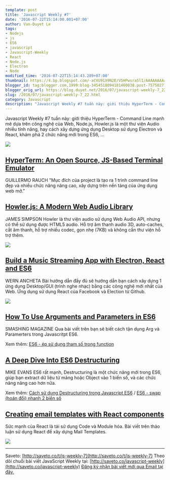 ```yaml
---
template: post
title: 'Javascript Weekly #7'
date: '2016-07-22T15:14:00.001+07:00'
author: Van-Duyet Le
tags:
- Nodejs
- js
- ES6
- javascript
- Javascript-Weekly
- React
- Node.js
- Electron
- Node
modified_time: '2016-07-22T15:14:43.289+07:00'
thumbnail: https://4.bp.blogspot.com/-aCVU91X9N2E/V5HPwsra5lI/AAAAAAAAaJU/O6M7sA63ap0c1degbSZcyUTLXnY3hx_AACK4B/s1600/hyperterm.gif
blogger_id: tag:blogger.com,1999:blog-3454518094181460838.post-7575027168562344583
blogger_orig_url: https://blog.duyet.net/2016/07/javascript-weekly-7_22.html
slug: /2016/07/javascript-weekly-7_22.html
category: Javascript
description: "Javascript Weekly #7 tuần này: giới thiệu HyperTerm - Command Line mạnh mẽ dựa trên công nghệ của Web, Node.js, Howler.js là một thư viện Audio nhiều tính năng, hay cách xây dựng ứng dụng Desktop sử dụng Electron và React, khám phá 2 chức năng mới trong ES6, ..."
---
```


Javascript Weekly #7 tuần này: giới thiệu HyperTerm - Command Line mạnh mẽ dựa trên công nghệ của Web, Node.js, Howler.js là một thư viện Audio nhiều tính năng, hay cách xây dựng ứng dụng Desktop sử dụng Electron và React, khám phá 2 chức năng mới trong ES6, ...

[![](https://4.bp.blogspot.com/-aCVU91X9N2E/V5HPwsra5lI/AAAAAAAAaJU/O6M7sA63ap0c1degbSZcyUTLXnY3hx_AACK4B/s1600/hyperterm.gif)](https://4.bp.blogspot.com/-aCVU91X9N2E/V5HPwsra5lI/AAAAAAAAaJU/O6M7sA63ap0c1degbSZcyUTLXnY3hx_AACK4B/s1600/hyperterm.gif)

## [HyperTerm: An Open Source, JS-Based Terminal Emulator](http://saveto.co/1Jm2n3) ##
GUILLERMO RAUCH
"Mục đích của project là tạo ra 1 trình command line đẹp và nhiều chức năng nâng cao, xây dựng trên nền tảng của ứng dụng web mở."

## [Howler.js: A Modern Web Audio Library](http://saveto.co/6LdX60) ##
JAMES SIMPSON
Howler là thư viện audio sử dụng Web Audio API, nhưng có thể sử dụng được HTML5 audio. Hỗ trợ âm thanh audio 3D, auto-caches, cắt âm thanh, hỗ trợ nhiều codec, gọn nhẹ (7KB) và không cần thư viện hỗ trợ thêm.

[![](https://2.bp.blogspot.com/-au082lKAESo/V5HQre8Z41I/AAAAAAAAaJg/hyEmmPmePowCgrYYA1XtWu8x4I6eZdUYACK4B/s400/screencapture-howlerjs-com-assets-howler-js-examples-player-1469173912027.png)](http://saveto.co/6LdX60)

## [Build a Music Streaming App with Electron, React and ES6](http://saveto.co/goHnrM) ##
WERN ANCHETA
Bài hướng dẫn đầy đủ sẽ hướng dẫn bạn cách xây dựng 1 ứng dụng Desktop/GUI (trình nghe nhạc) bằng các công nghệ mới nhất của Web. Ứng dụng sử dụng React của Facebook và Election từ Github.

[![](https://2.bp.blogspot.com/--c3p6Gn5YeU/V5HRrH3iaNI/AAAAAAAAaJs/Oq-cs27gxT0-S3EfkuPs_5TXNrPjpY8pgCK4B/s400/1456922655electron-soundcloud.png)](http://saveto.co/goHnrM)

## [How To Use Arguments and Parameters in ES6](http://saveto.co/FWIht5) ##
SMASHING MAGAZINE
Qua bài viết trên bạn sẽ biết cách tận dụng Arg và Paramerters trong Javascritpt ES6.

Xem thêm: [ES6 - ép sử dụng tham số trong function](https://blog.duyet.net/2016/05/es6-ep-su-dung-tham-so-trong-function.html)

## [A Deep Dive Into ES6 Destructuring](http://saveto.co/Cuwa2j) ##
MIKE EVANS
ES6 rất mạnh, Destructuring là một chức năng mới trong ES6, giúp bạn extract dữ liệu từ mảng hoặc Object vào 1 biến số, và các chức năng nâng cao hơn nữa.

Xem thêm: [Cách sử dụng Destructuring trong Javascript ES6](https://blog.duyet.net/2016/05/cach-su-dung-destructuring-javascript-es6.html) / [ES6 - swap (hoán đổi) nhanh 2 biến số](https://blog.duyet.net/2016/05/es6-swap-via-destructuring.html)

## [Creating email templates with React components](http://saveto.co/5LigTV) ##
Sức mạnh của React là tái sử dụng Code và Module hóa. Bài viết trên thảo luận sử dụng React để xây dựng Mail Templates.

[![](https://2.bp.blogspot.com/-QOTIHDPLu34/V5HUXeiNqRI/AAAAAAAAaJ4/ka6KUXWiMlUKokAqBwK_hVDwrEsTXnyxQCK4B/s400/assertible-react-email.png)](http://saveto.co/5LigTV)

-------------------
Saveto: [http://saveto.co/t/js-weekly-7](http://saveto.co/t/js-weekly-7)
Theo dõi chuỗi bài viết JavaScript Weekly tại: [http://saveto.co/javascript-weekly](http://saveto.co/javascript-weekly)
[Đăng ký nhận bài viết mới qua Email tại đây.](http://saveto.co/sfZ60w)
